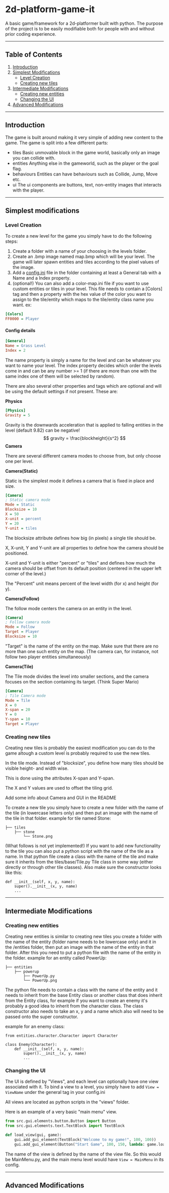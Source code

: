 # 2d-platform-game-it

A basic game/framework for a 2d-platformer built with python. 
The purpose of the project is to be easily modifiable both for people with and without prior coding experience.

---

## Table of Contents

1. [Introduction](#introduction)
2. [Simplest Modifications](#simplest-modifications)
    - [Level Creation](#level-creation)
    - [Creating new tiles](#creating-new-tiles)
3. [Intermediate Modifications](#intermediate-modifications)
    - [Creating new entities](#creating-new-entities)
    - [Changing the UI](#changing-the-ui)
4. [Advanced Modifications](#advanced-modifications)

---

## Introduction
The game is built around making it very simple of adding new content to the game. The game is split into a few different parts:

- tiles 
    Basic unmovable block in the game world, basically only an image you can collide with.
- entities
    Anything else in the gameworld, such as the player or the goal flag.
- behaviours
    Entities can have behaviours such as Collide, Jump, Move etc.
- ui
    The ui components are buttons, text, non-entity images that interacts with the player.
---

## Simplest modifications

### Level Creation
To create a new level for the game you simply have to do the following steps:
1. Create a folder with a name of your choosing in the levels folder.
2. Create an .bmp image named map.bmp which will be your level. The game will later spawn entities and tiles according to the pixel values of the image.
3. Add a [config.ini](#config-details) file in the folder containing at least a General tab with a Name and a Index property.
4. (optional!) You can also add a color-map.ini file if you want to use custom entities or tiles in your level. This file needs to contain a [Colors] tag and then a property with the hex value of the color you want to assign to the tile/entity which maps to the tile/entity class name you want.
  ex:
```ini
[Colors]
FF0000 = Player
```

#### Config details

```ini
[General]
Name = Grass Level
Index = 2
```
The name property is simply a name for the level and can be whatever you want to name your level.
The index property decides which order the levels come in and can be any number >= 1 (if there are more than one with the same index one of them will be selected by random).

There are also several other properties and tags which are optional and will be using the default settings if not present.
These are:

**Physics**

```ini
[Physics]
Gravity = 5
```
Gravity is the downwards acceleration that is applied to falling entities in the level (default 9.82) can be negative!
$$
gravity = \frac{blockheight}{s^2}
$$
**Camera**

There are several different camera modes to choose from, but only choose one per level.

**Camera(Static)**

Static is the simplest mode it defines a camera that is fixed in place and size.

```ini
[Camera]
; Static camera mode
Mode = Static
Blocksize = 10
X = 50
X-unit = percent
Y = 20
Y-unit = tiles

```

The blocksize attribute defines how big (in pixels) a single tile should be.

X, X-unit, Y and Y-unit are all properties to define how the camera should be positioned.

X-unit and Y-unit is either "percent" or "tiles" and defines how much the camera should be offset from its default position (centered in the upper left corner of the level.) 

The "Percent" unit means percent of the level width (for x) and height (for y).

**Camera(Follow)**

The follow mode centers the camera on an entity in the level. 

```ini
[Camera]
; Follow camera mode
Mode = Follow
Target = Player
Blocksize = 10

```

"Target" is the name of the entity on the map. Make sure that there are no more than one such entity on the map. (The camera can, for instance, not follow two player entities simultaneously)

**Camera(Tile)**

The Tile mode divides the level into smaller sections, and the camera focuses on the section containing its target. (Think Super Mario)

```ini
[Camera]
; Tile Camera mode
Mode = Tile
X = 0
X-span = 20
Y = 0
Y-span = 10
Target = Player

```
### Creating new tiles

Creating new tiles is probably the easiest modification you can do to the game altough a custom level is probably required to use the new tiles.

In the tile mode. Instead of "blocksize", you define how many tiles should be visible height- and width wise. 

This is done using the attributes X-span and Y-span.

The X and Y values are used to offset the tiling grid.

Add some info about Camera and GUI in the README

To create a new tile you simply have to create a new folder with the name of the tile (in lowercase letters only) and then put an image with the name of the tile in that folder.
example for tile named Stone:
```
├── tiles
    ├── stone
        └── Stone.png
```

(What follows is not yet implemented!)
If you want to add new functionality to the tile you can also put a python script with the name of the tile as a name. In that python file create a class with the name of the tile and make sure it inherits from the tiles/base/Tile.py Tile class in some way (either directly or through other tile classes). Also make sure the constructor looks like this:

```
def __init__(self, x, y, name):
    super().__init__(x, y, name)
    ...
```

---

## Intermediate Modifications

### Creating new entities

Creating new entities is similar to creating new tiles you create a folder with the name of the entity (folder name needs to be lowercase only) and it in the /entities folder, then put an image with the name of the entity in that folder. After this you need to put a python file with the name of the entity in the folder.
example for an entity called PowerUp:
```
├── entities
    ├── powerup
        ├── PowerUp.py
        └── PowerUp.png
```
The python file needs to contain a class with the name of the entity and it needs to inherit from the base Entity class or another class that does inherit from the Entity class, for example if you want to create an enemy it's probably a good idea to inherit from the character class. The class constructor also needs to take an x, y and a name which also will need to be passed onto the super constructor.

example for an enemy class:
```
from entities.character.Character import Character

class Enemy(Character):
    def __init__(self, x, y, name):
        super().__init__(x, y, name)
        ...
```

### Changing the UI

The UI is defined by "Views", and each level can optionally have one view associated with it.
To bind a view to a level, you simply have to add ```View = ViewName``` under the general tag in your config.ini

All views are located as python scripts in the "views" folder. 

Here is an example of a very basic "main menu" view. 

```python
from src.gui.elements.button.Button import Button
from src.gui.elements.text.TextBlock import TextBlock

def load_view(gui, game):
    gui.add_gui_element(TextBlock("Welcome to my game!", 100, 100))
    gui.add_gui_element(Button("Start Game", 100, 150, lambda: game.load_level(1)))

```

The name of the view is defined by the name of the view file. So this would be MainMenu.py,  and the main menu level would have ```View = MainMenu``` in its config.



---

## Advanced Modifications
